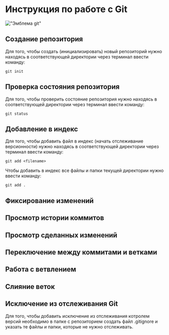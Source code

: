 # **Инструкция по работе с Git**

!["Эмблема git"](git.png)

## Создание репозитория

Для того, чтобы создать (инициализировать) новый репозиторий нужно находясь в соответствующей директории через терминал ввести команду:

    git init

## Проверка состояния репозитория

Для того, чтобы проверить состояние репозитория нужно находясь в соответствующей директории через терминал ввести команду:

    git status

## Добавление в индекс 

Для того, чтобы добавить файл в индекс (начать отслеживание версионности) нужно находясь в соответствующей директории через терминал ввести команду:

    git add <filename>

Чтобы добавить в индекс все файлы и папки текущей директории нужно ввести команду:

    git add .

## Фиксирование изменений 


## Просмотр истории коммитов


## Просмотр сделанных изменений


## Переключение между коммитами и ветками


## Работа с ветвлением


## Слияние веток

## Исключение из отслеживания Git

Для того, чтобы добавить исключение из отслеживания котролем версий необходимо в папке с репозиторием создать файл .gitignore и указать те файлы и папки, которые не нужно отслеживать.